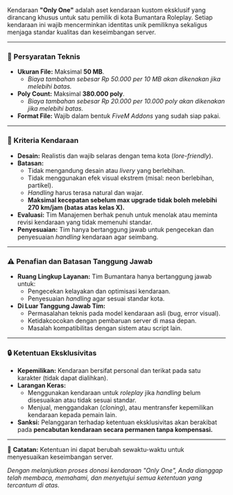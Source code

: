 Kendaraan **"Only One"** adalah aset kendaraan kustom eksklusif yang dirancang khusus untuk satu pemilik di kota Bumantara Roleplay. Setiap kendaraan ini wajib mencerminkan identitas unik pemiliknya sekaligus menjaga standar kualitas dan keseimbangan server.

---

### 📁 Persyaratan Teknis
- **Ukuran File:** Maksimal **50 MB**.
  - *Biaya tambahan sebesar Rp 50.000 per 10 MB akan dikenakan jika melebihi batas.*
- **Poly Count:** Maksimal **380.000 poly**.
  - *Biaya tambahan sebesar Rp 20.000 per 10.000 poly akan dikenakan jika melebihi batas.*
- **Format File:** Wajib dalam bentuk *FiveM Addons* yang sudah siap pakai.

---

### 🎨 Kriteria Kendaraan
- **Desain:** Realistis dan wajib selaras dengan tema kota (*lore-friendly*).
- **Batasan:**
  - Tidak mengandung desain atau *livery* yang berlebihan.
  - Tidak menggunakan efek visual ekstrem (misal: neon berlebihan, partikel).
  - *Handling* harus terasa natural dan wajar.
  - **Maksimal kecepatan sebelum max upgrade tidak boleh melebihi 270 km/jam (batas atas kelas X).**
- **Evaluasi:** Tim Manajemen berhak penuh untuk menolak atau meminta revisi kendaraan yang tidak memenuhi standar.
- **Penyesuaian:** Tim hanya bertanggung jawab untuk pengecekan dan penyesuaian *handling* kendaraan agar seimbang.

---

### ⚠️ Penafian dan Batasan Tanggung Jawab
- **Ruang Lingkup Layanan:** Tim Bumantara hanya bertanggung jawab untuk:
  - Pengecekan kelayakan dan optimisasi kendaraan.
  - Penyesuaian *handling* agar sesuai standar kota.
- **Di Luar Tanggung Jawab Tim:**
  - Permasalahan teknis pada model kendaraan asli (bug, error visual).
  - Ketidakcocokan dengan pembaruan server di masa depan.
  - Masalah kompatibilitas dengan sistem atau script lain.

---

### 🔒 Ketentuan Eksklusivitas
- **Kepemilikan:** Kendaraan bersifat personal dan terikat pada satu karakter (tidak dapat dialihkan).
- **Larangan Keras:**
  - Menggunakan kendaraan untuk *roleplay* jika *handling* belum disesuaikan atau tidak sesuai standar.
  - Menjual, menggandakan (*cloning*), atau mentransfer kepemilikan kendaraan kepada pemain lain.
- **Sanksi:** Pelanggaran terhadap ketentuan eksklusivitas akan berakibat pada **pencabutan kendaraan secara permanen tanpa kompensasi.**

---

📝 **Catatan:** Ketentuan ini dapat berubah sewaktu-waktu untuk menyesuaikan keseimbangan server.

*Dengan melanjutkan proses donasi kendaraan "Only One", Anda dianggap telah membaca, memahami, dan menyetujui semua ketentuan yang tercantum di atas.*